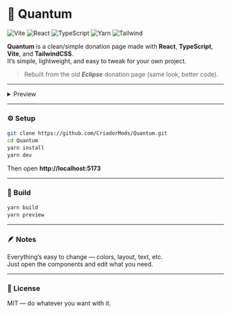 # 🌌 Quantum

![Vite](https://img.shields.io/badge/Vite-646CFF?style=for-the-badge&logo=vite&logoColor=white)
![React](https://img.shields.io/badge/React-61DAFB?style=for-the-badge&logo=react&logoColor=black)
![TypeScript](https://img.shields.io/badge/typescript-%23007ACC.svg?style=for-the-badge&logo=typescript&logoColor=white)
![Yarn](https://img.shields.io/badge/yarn-%232C8EBB.svg?style=for-the-badge&logo=yarn&logoColor=white)
![Tailwind](https://img.shields.io/badge/tailwindcss-%2338BDF8.svg?style=for-the-badge&logo=tailwindcss&logoColor=white)

**Quantum** is a clean/simple donation page made with **React**, **TypeScript**, **Vite**, and **TailwindCSS**.  
It’s simple, lightweight, and easy to tweak for your own project.

> Rebuilt from the old ***Eclipse*** donation page (same look, better code).

---

 <details>
  <summary>Preview</summary>
  <br>
  <img 
    src="https://github.com/CriadorMods/Quantum/blob/main/src/assets/Preview-Quantum.png" 
    alt="Quantum Preview" 
    width="100%"
    />
</details>

---

### ⚙️ Setup

```bash
git clone https://github.com/CriadorMods/Quantum.git
cd Quantum
yarn install
yarn dev
```

Then open **http://localhost:5173**

---

### 🧱 Build

```bash
yarn build
yarn preview
```

---

### 🪶 Notes

Everything’s easy to change — colors, layout, text, etc.  
Just open the components and edit what you need.

---

### 📄 License

MIT — do whatever you want with it.

